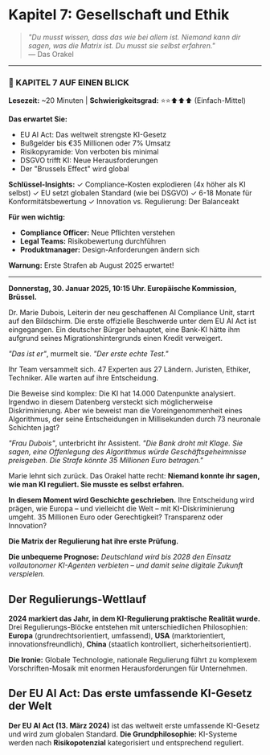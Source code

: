 # Kapitel 7: Gesellschaft und Ethik

> *"Du musst wissen, dass das wie bei allem ist. Niemand kann dir sagen, was die Matrix ist. Du musst sie selbst erfahren."*  
> — Das Orakel

---

### 📄 KAPITEL 7 AUF EINEN BLICK

**Lesezeit:** ~20 Minuten | **Schwierigkeitsgrad:** ⭐⭐⬆⬆⬆ (Einfach-Mittel)

**Das erwartet Sie:**
- EU AI Act: Das weltweit strengste KI-Gesetz
- Bußgelder bis €35 Millionen oder 7% Umsatz
- Risikopyramide: Von verboten bis minimal
- DSGVO trifft KI: Neue Herausforderungen
- Der "Brussels Effect" wird global

**Schlüssel-Insights:**
✓ Compliance-Kosten explodieren (4x höher als KI selbst)
✓ EU setzt globalen Standard (wie bei DSGVO)
✓ 6-18 Monate für Konformitätsbewertung
✓ Innovation vs. Regulierung: Der Balanceakt

**Für wen wichtig:**
- **Compliance Officer:** Neue Pflichten verstehen
- **Legal Teams:** Risikobewertung durchführen
- **Produktmanager:** Design-Anforderungen ändern sich

**Warnung:** Erste Strafen ab August 2025 erwartet!

---

**Donnerstag, 30. Januar 2025, 10:15 Uhr. Europäische Kommission, Brüssel.**

Dr. Marie Dubois, Leiterin der neu geschaffenen AI Compliance Unit, starrt auf den Bildschirm. Die erste offizielle Beschwerde unter dem EU AI Act ist eingegangen. Ein deutscher Bürger behauptet, eine Bank-KI hätte ihm aufgrund seines Migrationshintergrunds einen Kredit verweigert.

*"Das ist er"*, murmelt sie. *"Der erste echte Test."*

Ihr Team versammelt sich. 47 Experten aus 27 Ländern. Juristen, Ethiker, Techniker. Alle warten auf ihre Entscheidung. 

Die Beweise sind komplex: Die KI hat 14.000 Datenpunkte analysiert. Irgendwo in diesem Datenberg versteckt sich möglicherweise Diskriminierung. Aber wie beweist man die Voreingenommenheit eines Algorithmus, der seine Entscheidungen in Millisekunden durch 73 neuronale Schichten jagt?

*"Frau Dubois"*, unterbricht ihr Assistent. *"Die Bank droht mit Klage. Sie sagen, eine Offenlegung des Algorithmus würde Geschäftsgeheimnisse preisgeben. Die Strafe könnte 35 Millionen Euro betragen."*

Marie lehnt sich zurück. Das Orakel hatte recht: **Niemand konnte ihr sagen, wie man KI reguliert. Sie musste es selbst erfahren.**

**In diesem Moment wird Geschichte geschrieben.** Ihre Entscheidung wird prägen, wie Europa – und vielleicht die Welt – mit KI-Diskriminierung umgeht. 35 Millionen Euro oder Gerechtigkeit? Transparenz oder Innovation? 

**Die Matrix der Regulierung hat ihre erste Prüfung.**

**Die unbequeme Prognose:** *Deutschland wird bis 2028 den Einsatz vollautonomer KI-Agenten verbieten – und damit seine digitale Zukunft verspielen.*

## Der Regulierungs-Wettlauf

**2024 markiert das Jahr, in dem KI-Regulierung praktische Realität wurde.** Drei Regulierungs-Blöcke entstehen mit unterschiedlichen Philosophien: **Europa** (grundrechtsorientiert, umfassend), **USA** (marktorientiert, innovationsfreundlich), **China** (staatlich kontrolliert, sicherheitsorientiert).

**Die Ironie:** Globale Technologie, nationale Regulierung führt zu komplexem Vorschriften-Mosaik mit enormen Herausforderungen für Unternehmen.

## Der EU AI Act: Das erste umfassende KI-Gesetz der Welt

**Der EU AI Act (13. März 2024)** ist das weltweit erste umfassende KI-Gesetz und wird zum globalen Standard. **Die Grundphilosophie:** KI-Systeme werden nach **Risikopotenzial** kategorisiert und entsprechend reguliert.
